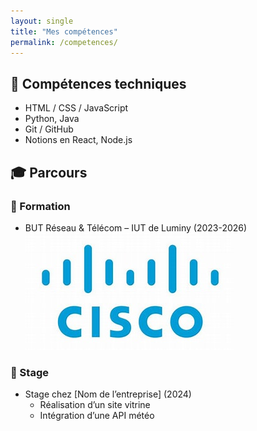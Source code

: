 ```yaml
---
layout: single
title: "Mes compétences"
permalink: /competences/
---
```


## 🔧 Compétences techniques

- HTML / CSS / JavaScript
- Python, Java
- Git / GitHub
- Notions en React, Node.js

## 🎓 Parcours

### 🎒 Formation
- BUT Réseau & Télécom – IUT de Luminy (2023-2026)
![Logo Cisco](/assets/images/cisco.jpg)

### 💼 Stage
- Stage chez [Nom de l’entreprise] (2024)
  - Réalisation d’un site vitrine
  - Intégration d’une API météo
